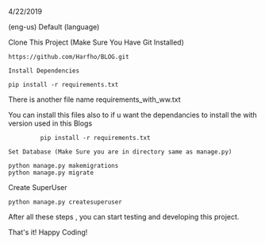 4/22/2019

(eng-us) Default (language)

Clone This Project (Make Sure You Have Git Installed)
```
https://github.com/Harfho/BLOG.git
```

```
Install Dependencies 
```


```
pip install -r requirements.txt

```

There is another file name requirements_with_ww.txt

You can install this files also to if u want the dependancies to  install the with version used in this Blogs

```
         pip install -r requirements.txt  
```

```
Set Database (Make Sure you are in directory same as manage.py)

```
```
python manage.py makemigrations
python manage.py migrate
```
Create SuperUser 
```
python manage.py createsuperuser
```

After all these steps , you can start testing and developing this project. 

That's it! Happy Coding!
